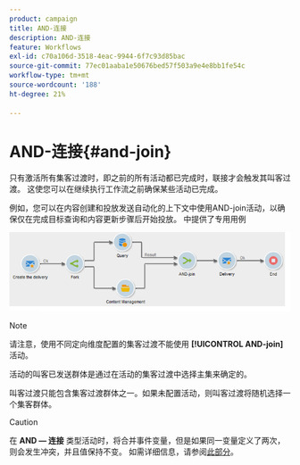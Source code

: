 ```yaml
---
product: campaign
title: AND-连接
description: AND-连接
feature: Workflows
exl-id: c70a106d-3518-4eac-9944-6f7c93d85bac
source-git-commit: 77ec01aaba1e50676bed57f503a9e4e8bb1fe54c
workflow-type: tm+mt
source-wordcount: '188'
ht-degree: 21%

---
```


# AND-连接{#and-join}



只有激活所有集客过渡时，即之前的所有活动都已完成时，联接才会触发其叫客过渡。 这使您可以在继续执行工作流之前确保某些活动已完成。

例如，您可以在内容创建和投放发送自动化的上下文中使用AND-join活动，以确保仅在完成目标查询和内容更新步骤后开始投放。 中提供了专用用例

![](assets/and-join-usage.png)

>[!NOTE]
>
>请注意，使用不同定向维度配置的集客过渡不能使用 **[!UICONTROL AND-join]** 活动。

活动的叫客已发送群体是通过在活动的集客过渡中选择主集来确定的。

叫客过渡只能包含集客过渡群体之一。如果未配置活动，则叫客过渡将随机选择一个集客群体。

>[!CAUTION]
>
>在 **AND — 连接** 类型活动时，将合并事件变量，但是如果同一变量定义了两次，则会发生冲突，并且值保持不变。 如需详细信息，请参阅[此部分](javascript-scripts-and-templates.md#event-variables)。
